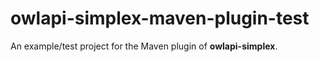 # owlapi-simplex-maven-plugin-test

An example/test project for the Maven plugin of **owlapi-simplex**.
